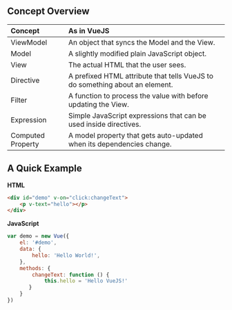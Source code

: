 ## Concept Overview

Concept | As in VueJS
:--- | :---
ViewModel | An object that syncs the Model and the View.
Model | A slightly modified plain JavaScript object.
View | The actual HTML that the user sees.
Directive | A prefixed HTML attribute that tells VueJS to do something about an element.
Filter | A function to process the value with before updating the View.
Expression | Simple JavaScript expressions that can be used inside directives.
Computed Property | A model property that gets auto-updated when its dependencies change.

## A Quick Example

**HTML**

``` html
<div id="demo" v-on="click:changeText">
    <p v-text="hello"></p>
</div>
```

**JavaScript**

``` js
var demo = new Vue({
    el: '#demo',
    data: {
        hello: 'Hello World!',
    },
    methods: {
    	changeText: function () {
            this.hello = 'Hello VueJS!'
       }	    }
})
```